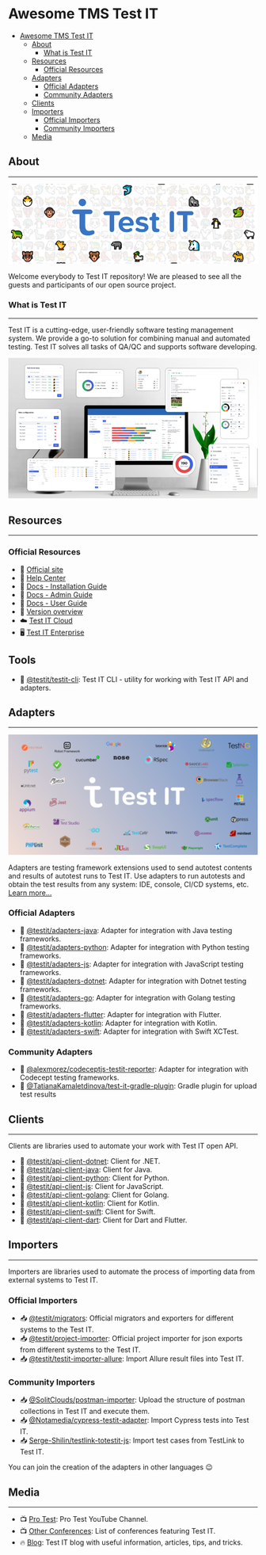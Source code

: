 # Awesome TMS Test IT

- [Awesome TMS Test IT](#awesome-tms-test-it)
  - [About](#about)
    - [What is Test IT](#what-is-test-it)
  - [Resources](#resources)
    - [Official Resources](#official-resources)
  - [Adapters](#adapters)
    - [Official Adapters](#official-adapters)
    - [Community Adapters](#community-adapters)
  - [Clients](#clients)
  - [Importers](#importers)
    - [Official Importers](#official-importers)
    - [Community Importers](#community-importers)
  - [Media](#media)

## About

___

![](/images/testit.png)

Welcome everybody to Test IT repository! We are pleased to see all the guests and participants of our open source project.

### What is Test IT

___

Test IT is a cutting-edge, user-friendly software testing management system. We provide a go-to solution for combining manual and automated testing. Test IT solves all tasks of QA/QC and supports software developing.

![](/images/dashboard.png)

## Resources

___

### Official Resources

- 💼 [Official site](https://testit.software/)
- 💉 [Help Center](https://support.yoonion.ru/)
- 📖 [Docs - Installation Guide](https://docs.testit.software/installation-guide/)
- 📖 [Docs - Admin Guide](https://docs.testit.software/user-guide/admin-guide/admin-guide-intro.html)
- 📖 [Docs - User Guide](https://docs.testit.software/user-guide/)
- 🔎 [Version overview](https://www.youtube.com/playlist?list=PLm_vmYqj5D6B-bGljSlfjPAd7raneLlUR)
- ☁️ [Test IT Cloud](https://id.testit.software/login)
- 🖥️ [Test IT Enterprise](https://testit.software/versions)

## Tools

- 🧪 [@testit/testit-cli](https://github.com/testit-tms/testit-cli): Test IT CLI - utility for working with Test IT API and adapters.

## Adapters

___

![](/images/frameworks.png)

Adapters are testing framework extensions used to send autotest contents and results of autotest runs to Test IT. Use adapters to run autotests and obtain the test results from any system: IDE, console, CI/CD systems, etc. [Learn more...](https://docs.testit.software/user-guide/autotests/launch-autotests-from-client-libraries.html)

### Official Adapters

- 🧪 [@testit/adapters-java](https://github.com/testit-tms/adapters-java): Adapter for integration with Java testing frameworks.
- 🧪 [@testit/adapters-python](https://github.com/testit-tms/adapters-python): Adapter for integration with Python testing frameworks.
- 🧪 [@testit/adapters-js](https://github.com/testit-tms/adapters-js): Adapter for integration with JavaScript testing frameworks.
- 🧪 [@testit/adapters-dotnet](https://github.com/testit-tms/adapters-dotnet): Adapter for integration with Dotnet testing frameworks.
- 🧪 [@testit/adapters-go](https://github.com/testit-tms/adapters-go): Adapter for integration with Golang testing frameworks.
- 🧪 [@testit/adapters-flutter](https://github.com/testit-tms/adapters-flutter): Adapter for integration with Flutter.
- 🧪 [@testit/adapters-kotlin](https://github.com/testit-tms/adapters-kotlin): Adapter for integration with Kotlin.
- 🧪 [@testit/adapters-swift](https://github.com/testit-tms/adapters-swift): Adapter for integration with Swift XCTest.

### Community Adapters

- 🧪 [@alexmorez/codeceptjs-testit-reporter](https://github.com/alexmorez/codeceptjs-testit-reporter): Adapter for integration with Codecept testing frameworks.
- 🧪 [@TatianaKamaletdinova/test-it-gradle-plugin](https://github.com/TatianaKamaletdinova/test-it-gradle-plugin): Gradle plugin for upload test results

## Clients

___

Clients are libraries used to automate your work with Test IT open API.

- 🔌 [@testit/api-client-dotnet](https://github.com/testit-tms/api-client-dotnet): Client for .NET.
- 🔌 [@testit/api-client-java](https://github.com/testit-tms/api-client-java): Client for Java.
- 🔌 [@testit/api-client-python](https://github.com/testit-tms/api-client-python): Client for Python.
- 🔌 [@testit/api-client-js](https://github.com/testit-tms/api-client-js): Client for JavaScript.
- 🔌 [@testit/api-client-golang](https://github.com/testit-tms/api-client-golang): Client for Golang.
- 🔌 [@testit/api-client-kotlin](https://github.com/testit-tms/api-client-kotlin): Client for Kotlin.
- 🔌 [@testit/api-client-swift](https://github.com/testit-tms/api-client-swift): Client for Swift.
- 🔌 [@testit/api-client-dart](https://github.com/testit-tms/api-client-dart): Client for Dart and Flutter.

## Importers


___

Importers are libraries used to automate the process of importing data from external systems to Test IT.

### Official Importers

- 📥 [@testit/migrators](https://github.com/testit-tms/migrators): Official migrators and exporters for different systems to the Test IT.
- 📥 [@testit/project-importer](https://github.com/testit-tms/project-importer): Official project importer for json exports from different systems to the Test IT.   
- 📥 [@testit/testit-importer-allure](https://github.com/testit-tms/importers): Import Allure result files into Test IT.

### Community Importers

- 📥 [@SolitClouds/postman-importer](https://github.com/SolitClouds/test_it_postman_integration): Upload the structure of postman collections in Test IT and execute them.
- 📥 [@Notamedia/cypress-testit-adapter](https://github.com/notamedia/cypress-testit-adapter): Import Cypress tests into Test IT.
- 📥 [Serge-Shilin/testlink-totestit-js](https://github.com/Serge-Shilin/testlink-totestit-js): Import test cases from TestLink to Test IT.

You can join the creation of the adapters in other languages 😉

## Media

___

- 📺 [Pro Test](https://www.youtube.com/playlist?list=PLm_vmYqj5D6ClgE13L8A4ZLKbwdMTfv3r): Pro Test YouTube Channel.
- 📺 [Other Conferences](https://www.youtube.com/playlist?list=PLm_vmYqj5D6AyZLlI6Rx6fne8-WMESQe_): List of conferences featuring Test IT.
- 🔥 [Blog](https://testit.software/blog): Test IT blog with useful information, articles, tips, and tricks.
